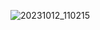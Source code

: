 ![20231012_110215](https://github.com/priyanshujiiii/ID5030_Machine_Learning_for_Engineering_And_Application/assets/89120960/eee5b99b-bd52-497c-8217-e5df822ef62b)
